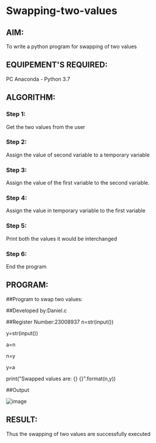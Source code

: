 # Swapping-two-values
## AIM:
To write a python program for swapping of two values
## EQUIPEMENT'S REQUIRED: 
PC
Anaconda - Python 3.7
## ALGORITHM: 
### Step 1:
Get the two values from the user
### Step 2: 
Assign the value of second variable to a temporary variable 
### Step 3: 
Assign the value of the first variable to the second variable.
### Step 4:  
Assign the value in temporary variable to the first variable
### Step 5: 
Print both the values it would be interchanged
### Step 6: 
End the program
## PROGRAM:

##Program to swap two values:

##Developed by:Daniel.c

##Register Number:23008937
n=str(input())

y=str(input())

a=n

n=y

y=a

print("Swapped values are: {} {}".format(n,y))





##Output





![image](https://github.com/Daniel-christal/Swapping-two-values/assets/145742847/4fdfba3d-7263-48a6-9004-194116e114b8)

## RESULT:
Thus the swapping of two values are successfully executed




